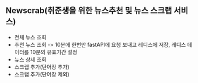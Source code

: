 ## Newscrab(취준생을 위한 뉴스추천 및 뉴스 스크랩 서비스)

- 전체 뉴스 조회
- 추천 뉴스 조회 -> 10분에 한번만 fastAPI에 요청 보내고 레디스에 저장, 레디스 데이터를 10분의 유효기간 설정
- 뉴스 상세 조회
- 스크랩 추가(단어장 추가)
- 스크랩 추가(단어장 제외)